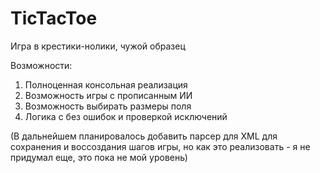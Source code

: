 # TicTacToe

Игра в крестики-нолики, чужой образец

Возможности:
1. Полноценная консольная реализация
2. Возможность игры с прописанным ИИ
3. Возможность выбирать размеры поля
4. Логика с без ошибок и проверкой исключений

(В дальнейшем планировалось добавить парсер для XML для сохранения и воссоздания шагов игры, но как это реализовать - я не придумал еще, это пока не мой уровень)
